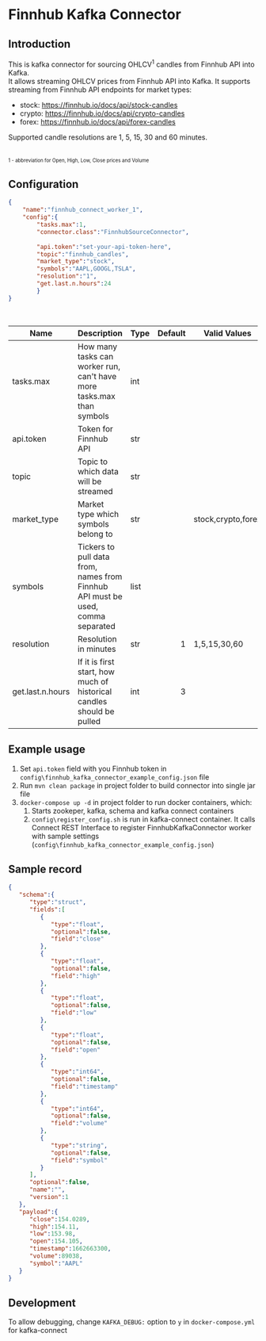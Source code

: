 # Finnhub Kafka Connector
## Introduction
This is kafka connector for sourcing OHLCV<sup>1</sup> candles from Finnhub API into Kafka.\
It allows streaming OHLCV prices from Finnhub API into Kafka. 
It supports streaming from Finnhub API endpoints for market types:
* stock: https://finnhub.io/docs/api/stock-candles
* crypto: https://finnhub.io/docs/api/crypto-candles
* forex: https://finnhub.io/docs/api/forex-candles 

Supported candle resolutions are 1, 5, 15, 30 and 60 minutes.<br /><br /><br />
<sup><sub>1 - abbreviation for Open, High, Low, Close prices and Volume</sub></sup>

## Configuration

```json
{
	"name":"finnhub_connect_worker_1",
	"config":{
		"tasks.max":1,
		"connector.class":"FinnhubSourceConnector",
		
		"api.token":"set-your-api-token-here",
		"topic":"finnhub_candles",
		"market_type":"stock",
		"symbols":"AAPL,GOOGL,TSLA",
		"resolution":"1",
		"get.last.n.hours":24
		}
}
```

<br />

| Name             | Description                                                                     | Type | Default | Valid Values       | Importance |
|------------------|---------------------------------------------------------------------------------|------|--------:|--------------------|------------|
| tasks.max        | How many tasks can worker run, can't have more tasks.max than symbols           | int  |         |                    | High       |
| api.token        | Token for Finnhub API                                                           | str  |         |                    | High       |
| topic            | Topic to which data will be streamed                                            | str  |         |                    | High       |
| market_type      | Market type which symbols belong to                                             | str  |         | stock,crypto,forex | High       |
| symbols          | Tickers to pull data from, names from Finnhub API must be used, comma separated | list |         |                    | High       |
| resolution       | Resolution in minutes                                                           | str  | 1       | 1,5,15,30,60       | High       |
| get.last.n.hours | If it is first start, how much of historical candles should be pulled           | int  | 3       |                    | Low        |


## Example usage
1. Set `api.token` field with you Finnhub token in `config\finnhub_kafka_connector_example_config.json` file
2. Run `mvn clean package` in project folder to build connector into single jar file
3. `docker-compose up -d` in project folder to run docker containers, which:
   1. Starts zookeper, kafka, schema and kafka connect containers
   2. `config\register_config.sh` is run in kafka-connect container. It calls Connect REST Interface to
register FinnhubKafkaConnector worker  with sample settings (`config\finnhub_kafka_connector_example_config.json`)

## Sample record
```json
{
   "schema":{
      "type":"struct",
      "fields":[
         {
            "type":"float",
            "optional":false,
            "field":"close"
         },
         {
            "type":"float",
            "optional":false,
            "field":"high"
         },
         {
            "type":"float",
            "optional":false,
            "field":"low"
         },
         {
            "type":"float",
            "optional":false,
            "field":"open"
         },
         {
            "type":"int64",
            "optional":false,
            "field":"timestamp"
         },
         {
            "type":"int64",
            "optional":false,
            "field":"volume"
         },
         {
            "type":"string",
            "optional":false,
            "field":"symbol"
         }
      ],
      "optional":false,
      "name":"",
      "version":1
   },
   "payload":{
      "close":154.0289,
      "high":154.11,
      "low":153.98,
      "open":154.105,
      "timestamp":1662663300,
      "volume":89038,
      "symbol":"AAPL"
   }
}
```

## Development
To allow debugging, change `KAFKA_DEBUG:` option to `y` in `docker-compose.yml` for kafka-connect
